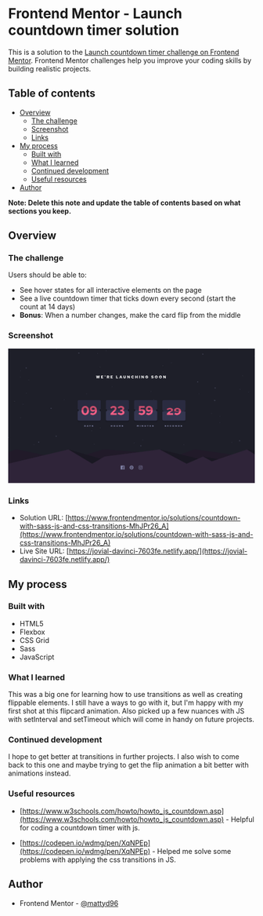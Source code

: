 # Frontend Mentor - Launch countdown timer solution

This is a solution to the [Launch countdown timer challenge on Frontend Mentor](https://www.frontendmentor.io/challenges/launch-countdown-timer-N0XkGfyz-). Frontend Mentor challenges help you improve your coding skills by building realistic projects. 

## Table of contents

- [Overview](#overview)
  - [The challenge](#the-challenge)
  - [Screenshot](#screenshot)
  - [Links](#links)
- [My process](#my-process)
  - [Built with](#built-with)
  - [What I learned](#what-i-learned)
  - [Continued development](#continued-development)
  - [Useful resources](#useful-resources)
- [Author](#author)

**Note: Delete this note and update the table of contents based on what sections you keep.**

## Overview

### The challenge

Users should be able to:

- See hover states for all interactive elements on the page
- See a live countdown timer that ticks down every second (start the count at 14 days)
- **Bonus**: When a number changes, make the card flip from the middle

### Screenshot

![](./screenshot.jpg)

### Links

- Solution URL: [https://www.frontendmentor.io/solutions/countdown-with-sass-js-and-css-transitions-MhJPr26_A](https://www.frontendmentor.io/solutions/countdown-with-sass-js-and-css-transitions-MhJPr26_A)
- Live Site URL: [https://jovial-davinci-7603fe.netlify.app/](https://jovial-davinci-7603fe.netlify.app/)

## My process

### Built with

- HTML5
- Flexbox
- CSS Grid
- Sass
- JavaScript

### What I learned

This was a big one for learning how to use transitions as well as creating flippable elements. I still have a ways to go with it, but I'm happy with my first shot at this flipcard animation. Also picked up a few nuances with JS with setInterval and setTimeout which will come in handy on future projects.

### Continued development

I hope to get better at transitions in further projects. I also wish to come back to this one and maybe trying to get the flip animation a bit better with animations instead.

### Useful resources

- [https://www.w3schools.com/howto/howto_js_countdown.asp](https://www.w3schools.com/howto/howto_js_countdown.asp) - Helpful for coding a countdown timer with js.

- [https://codepen.io/wdmg/pen/XqNPEp](https://codepen.io/wdmg/pen/XqNPEp) - Helped me solve some problems with applying the css transitions in JS.

## Author

- Frontend Mentor - [@mattyd96](https://www.frontendmentor.io/profile/mattyd96)